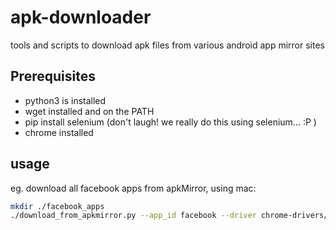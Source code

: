 # apk-downloader
tools and scripts to download apk files from various android app mirror sites

## Prerequisites

- python3 is installed
- wget installed and on the PATH
- pip install selenium (don't laugh! we really do this using selenium... :P )
- chrome installed

## usage

eg. download all facebook apps from apkMirror, using mac:  

```bash
mkdir ./facebook_apps
./download_from_apkmirror.py --app_id facebook --driver chrome-drivers/chromedriver-mac32-v2.20 --outdir ./facebook_apps
```
